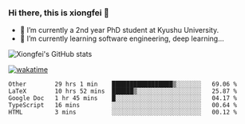 ### Hi there, this is xiongfei 👋


- 🔭 I’m currently a 2nd year PhD student at Kyushu University.
- 🌱 I’m currently learning software engineering, deep learning...

<!--
**Toma62299781/Toma62299781** is a ✨ _special_ ✨ repository because its `README.md` (this file) appears on your GitHub profile.
Here are some ideas to get you started:
-->

![Xiongfei's GitHub stats](https://github-readme-stats.vercel.app/api?username=Toma62299781)


[![wakatime](https://wakatime.com/badge/user/9e8d5516-d162-43e7-9563-87295d455a71.svg)](https://wakatime.com/@9e8d5516-d162-43e7-9563-87295d455a71)

<!--START_SECTION:waka-->
```text
Other        29 hrs 1 min    █████████████████▒░░░░░░░   69.06 % 
LaTeX        10 hrs 52 mins  ██████▒░░░░░░░░░░░░░░░░░░   25.87 % 
Google Doc   1 hr 45 mins    █░░░░░░░░░░░░░░░░░░░░░░░░   04.17 % 
TypeScript   16 mins         ░░░░░░░░░░░░░░░░░░░░░░░░░   00.64 % 
HTML         3 mins          ░░░░░░░░░░░░░░░░░░░░░░░░░   00.12 % 
```
<!--END_SECTION:waka-->

